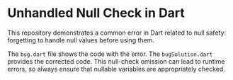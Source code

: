 # Unhandled Null Check in Dart

This repository demonstrates a common error in Dart related to null safety: forgetting to handle null values before using them.

The `bug.dart` file shows the code with the error.  The `bugSolution.dart` provides the corrected code.  This null-check omission can lead to runtime errors, so always ensure that nullable variables are appropriately checked.